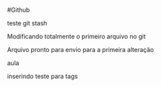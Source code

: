 #Github 

teste git stash

Modificando totalmente o primeiro arquivo no git

Arquivo pronto para envio para a primeira alteração

aula

inserindo teste para tags
